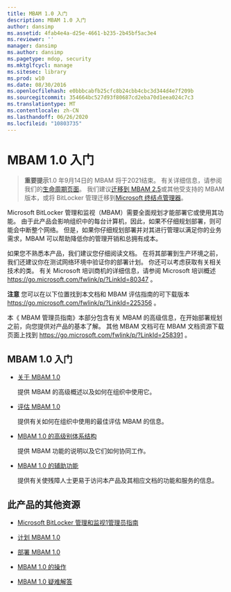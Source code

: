 ```yaml
---
title: MBAM 1.0 入门
description: MBAM 1.0 入门
author: dansimp
ms.assetid: 4fab4e4a-d25e-4661-b235-2b45bf5ac3e4
ms.reviewer: ''
manager: dansimp
ms.author: dansimp
ms.pagetype: mdop, security
ms.mktglfcycl: manage
ms.sitesec: library
ms.prod: w10
ms.date: 08/30/2016
ms.openlocfilehash: e0bbbcabfb25cfc8b24cbb4cbc3d344d4e7f209b
ms.sourcegitcommit: 354664bc527d93f80687cd2eba70d1eea024c7c3
ms.translationtype: MT
ms.contentlocale: zh-CN
ms.lasthandoff: 06/26/2020
ms.locfileid: "10803735"
---
```

# MBAM 1.0 入门

> **重要提示**1.0 年9月14日的 MBAM 将于2021结束。 
> 有关详细信息，请参阅我们的[生命周期页面](https://support.microsoft.com/lifecycle/search?alpha=Microsoft%20BitLocker%20Administration%20and%20Monitoring%201.0)。 我们建议[迁移到 MBAM 2.5](https://docs.microsoft.com/microsoft-desktop-optimization-pack/mbam-v25/upgrading-to-mbam-25-or-mbam-25-sp1-from-previous-versions)或其他受支持的 MBAM 版本，或将 BitLocker 管理迁移到[Microsoft 终结点管理器](https://www.microsoft.com/microsoft-365/microsoft-endpoint-manager)。


Microsoft BitLocker 管理和监视（MBAM）需要全面规划才能部署它或使用其功能。 由于此产品会影响组织中的每台计算机，因此，如果不仔细规划部署，则可能会中断整个网络。 但是，如果你仔细规划部署并对其进行管理以满足你的业务需求，MBAM 可以帮助降低你的管理开销和总拥有成本。

如果您不熟悉本产品，我们建议您仔细阅读文档。 在将其部署到生产环境之前，我们还建议你在测试网络环境中验证你的部署计划。 你还可以考虑获取有关相关技术的类。 有关 Microsoft 培训商机的详细信息，请参阅 Microsoft 培训概述 <https://go.microsoft.com/fwlink/p/?LinkId=80347> 。

**注意** 您可以在以下位置找到本文档和 MBAM 评估指南的可下载版本 <https://go.microsoft.com/fwlink/p/?LinkId=225356> 。

 

本《 MBAM 管理员指南》本部分包含有关 MBAM 的高级信息，在开始部署规划之前，向您提供对产品的基本了解。 其他 MBAM 文档可在 MBAM 文档资源下载页面上找到 <https://go.microsoft.com/fwlink/p/?LinkId=258391> 。

## MBAM 1.0 入门


-   [关于 MBAM 1.0](about-mbam-10.md)

    提供 MBAM 的高级概述以及如何在组织中使用它。

-   [评估 MBAM 1.0](evaluating-mbam-10.md)

    提供有关如何在组织中使用的最佳评估 MBAM 的信息。

-   [MBAM 1.0 的高级别体系结构](high-level-architecture-for-mbam-10.md)

    提供 MBAM 功能的说明以及它们如何协同工作。

-   [MBAM 1.0 的辅助功能](accessibility-for-mbam-10.md)

    提供有关使残障人士更易于访问本产品及其相应文档的功能和服务的信息。

## <a href="" id="other-resources-for-this-product-"></a>此产品的其他资源


-   [Microsoft BitLocker 管理和监视1管理员指南](index.md)

-   [计划 MBAM 1.0](planning-for-mbam-10.md)

-   [部署 MBAM 1.0](deploying-mbam-10.md)

-   [MBAM 1.0 的操作](operations-for-mbam-10.md)

-   [MBAM 1.0 疑难解答](troubleshooting-mbam-10.md)

 

 





